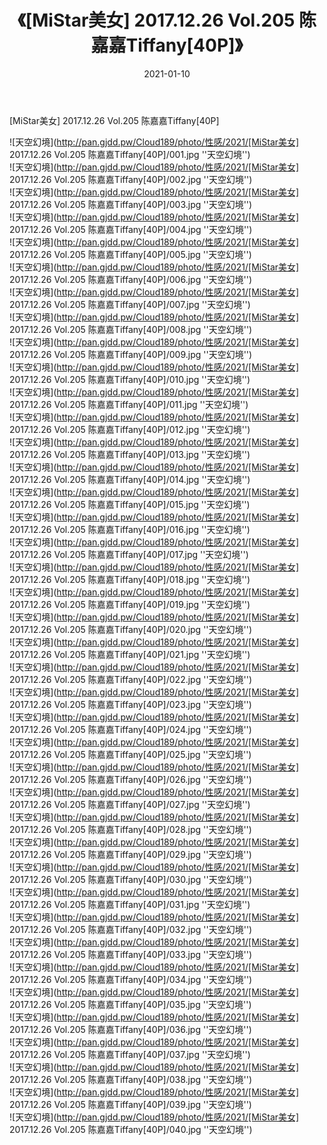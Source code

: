 ﻿---
layout: post
title:  《[MiStar美女] 2017.12.26 Vol.205 陈嘉嘉Tiffany[40P]》
date:   2021-01-10
img: http://pan.gjdd.pw/Cloud189/photo/性感/2021/[MiStar美女] 2017.12.26 Vol.205 陈嘉嘉Tiffany[40P]/000.jpg
categories: [美女, 性感, 泳衣]
---

[MiStar美女] 2017.12.26 Vol.205 陈嘉嘉Tiffany[40P]



![天空幻境](http://pan.gjdd.pw/Cloud189/photo/性感/2021/[MiStar美女] 2017.12.26 Vol.205 陈嘉嘉Tiffany[40P]/001.jpg ''天空幻境'') <br>
![天空幻境](http://pan.gjdd.pw/Cloud189/photo/性感/2021/[MiStar美女] 2017.12.26 Vol.205 陈嘉嘉Tiffany[40P]/002.jpg ''天空幻境'') <br>
![天空幻境](http://pan.gjdd.pw/Cloud189/photo/性感/2021/[MiStar美女] 2017.12.26 Vol.205 陈嘉嘉Tiffany[40P]/003.jpg ''天空幻境'') <br>
![天空幻境](http://pan.gjdd.pw/Cloud189/photo/性感/2021/[MiStar美女] 2017.12.26 Vol.205 陈嘉嘉Tiffany[40P]/004.jpg ''天空幻境'') <br>
![天空幻境](http://pan.gjdd.pw/Cloud189/photo/性感/2021/[MiStar美女] 2017.12.26 Vol.205 陈嘉嘉Tiffany[40P]/005.jpg ''天空幻境'') <br>
![天空幻境](http://pan.gjdd.pw/Cloud189/photo/性感/2021/[MiStar美女] 2017.12.26 Vol.205 陈嘉嘉Tiffany[40P]/006.jpg ''天空幻境'') <br>
![天空幻境](http://pan.gjdd.pw/Cloud189/photo/性感/2021/[MiStar美女] 2017.12.26 Vol.205 陈嘉嘉Tiffany[40P]/007.jpg ''天空幻境'') <br>
![天空幻境](http://pan.gjdd.pw/Cloud189/photo/性感/2021/[MiStar美女] 2017.12.26 Vol.205 陈嘉嘉Tiffany[40P]/008.jpg ''天空幻境'') <br>
![天空幻境](http://pan.gjdd.pw/Cloud189/photo/性感/2021/[MiStar美女] 2017.12.26 Vol.205 陈嘉嘉Tiffany[40P]/009.jpg ''天空幻境'') <br>
![天空幻境](http://pan.gjdd.pw/Cloud189/photo/性感/2021/[MiStar美女] 2017.12.26 Vol.205 陈嘉嘉Tiffany[40P]/010.jpg ''天空幻境'') <br>
![天空幻境](http://pan.gjdd.pw/Cloud189/photo/性感/2021/[MiStar美女] 2017.12.26 Vol.205 陈嘉嘉Tiffany[40P]/011.jpg ''天空幻境'') <br>
![天空幻境](http://pan.gjdd.pw/Cloud189/photo/性感/2021/[MiStar美女] 2017.12.26 Vol.205 陈嘉嘉Tiffany[40P]/012.jpg ''天空幻境'') <br>
![天空幻境](http://pan.gjdd.pw/Cloud189/photo/性感/2021/[MiStar美女] 2017.12.26 Vol.205 陈嘉嘉Tiffany[40P]/013.jpg ''天空幻境'') <br>
![天空幻境](http://pan.gjdd.pw/Cloud189/photo/性感/2021/[MiStar美女] 2017.12.26 Vol.205 陈嘉嘉Tiffany[40P]/014.jpg ''天空幻境'') <br>
![天空幻境](http://pan.gjdd.pw/Cloud189/photo/性感/2021/[MiStar美女] 2017.12.26 Vol.205 陈嘉嘉Tiffany[40P]/015.jpg ''天空幻境'') <br>
![天空幻境](http://pan.gjdd.pw/Cloud189/photo/性感/2021/[MiStar美女] 2017.12.26 Vol.205 陈嘉嘉Tiffany[40P]/016.jpg ''天空幻境'') <br>
![天空幻境](http://pan.gjdd.pw/Cloud189/photo/性感/2021/[MiStar美女] 2017.12.26 Vol.205 陈嘉嘉Tiffany[40P]/017.jpg ''天空幻境'') <br>
![天空幻境](http://pan.gjdd.pw/Cloud189/photo/性感/2021/[MiStar美女] 2017.12.26 Vol.205 陈嘉嘉Tiffany[40P]/018.jpg ''天空幻境'') <br>
![天空幻境](http://pan.gjdd.pw/Cloud189/photo/性感/2021/[MiStar美女] 2017.12.26 Vol.205 陈嘉嘉Tiffany[40P]/019.jpg ''天空幻境'') <br>
![天空幻境](http://pan.gjdd.pw/Cloud189/photo/性感/2021/[MiStar美女] 2017.12.26 Vol.205 陈嘉嘉Tiffany[40P]/020.jpg ''天空幻境'') <br>
![天空幻境](http://pan.gjdd.pw/Cloud189/photo/性感/2021/[MiStar美女] 2017.12.26 Vol.205 陈嘉嘉Tiffany[40P]/021.jpg ''天空幻境'') <br>
![天空幻境](http://pan.gjdd.pw/Cloud189/photo/性感/2021/[MiStar美女] 2017.12.26 Vol.205 陈嘉嘉Tiffany[40P]/022.jpg ''天空幻境'') <br>
![天空幻境](http://pan.gjdd.pw/Cloud189/photo/性感/2021/[MiStar美女] 2017.12.26 Vol.205 陈嘉嘉Tiffany[40P]/023.jpg ''天空幻境'') <br>
![天空幻境](http://pan.gjdd.pw/Cloud189/photo/性感/2021/[MiStar美女] 2017.12.26 Vol.205 陈嘉嘉Tiffany[40P]/024.jpg ''天空幻境'') <br>
![天空幻境](http://pan.gjdd.pw/Cloud189/photo/性感/2021/[MiStar美女] 2017.12.26 Vol.205 陈嘉嘉Tiffany[40P]/025.jpg ''天空幻境'') <br>
![天空幻境](http://pan.gjdd.pw/Cloud189/photo/性感/2021/[MiStar美女] 2017.12.26 Vol.205 陈嘉嘉Tiffany[40P]/026.jpg ''天空幻境'') <br>
![天空幻境](http://pan.gjdd.pw/Cloud189/photo/性感/2021/[MiStar美女] 2017.12.26 Vol.205 陈嘉嘉Tiffany[40P]/027.jpg ''天空幻境'') <br>
![天空幻境](http://pan.gjdd.pw/Cloud189/photo/性感/2021/[MiStar美女] 2017.12.26 Vol.205 陈嘉嘉Tiffany[40P]/028.jpg ''天空幻境'') <br>
![天空幻境](http://pan.gjdd.pw/Cloud189/photo/性感/2021/[MiStar美女] 2017.12.26 Vol.205 陈嘉嘉Tiffany[40P]/029.jpg ''天空幻境'') <br>
![天空幻境](http://pan.gjdd.pw/Cloud189/photo/性感/2021/[MiStar美女] 2017.12.26 Vol.205 陈嘉嘉Tiffany[40P]/030.jpg ''天空幻境'') <br>
![天空幻境](http://pan.gjdd.pw/Cloud189/photo/性感/2021/[MiStar美女] 2017.12.26 Vol.205 陈嘉嘉Tiffany[40P]/031.jpg ''天空幻境'') <br>
![天空幻境](http://pan.gjdd.pw/Cloud189/photo/性感/2021/[MiStar美女] 2017.12.26 Vol.205 陈嘉嘉Tiffany[40P]/032.jpg ''天空幻境'') <br>
![天空幻境](http://pan.gjdd.pw/Cloud189/photo/性感/2021/[MiStar美女] 2017.12.26 Vol.205 陈嘉嘉Tiffany[40P]/033.jpg ''天空幻境'') <br>
![天空幻境](http://pan.gjdd.pw/Cloud189/photo/性感/2021/[MiStar美女] 2017.12.26 Vol.205 陈嘉嘉Tiffany[40P]/034.jpg ''天空幻境'') <br>
![天空幻境](http://pan.gjdd.pw/Cloud189/photo/性感/2021/[MiStar美女] 2017.12.26 Vol.205 陈嘉嘉Tiffany[40P]/035.jpg ''天空幻境'') <br>
![天空幻境](http://pan.gjdd.pw/Cloud189/photo/性感/2021/[MiStar美女] 2017.12.26 Vol.205 陈嘉嘉Tiffany[40P]/036.jpg ''天空幻境'') <br>
![天空幻境](http://pan.gjdd.pw/Cloud189/photo/性感/2021/[MiStar美女] 2017.12.26 Vol.205 陈嘉嘉Tiffany[40P]/037.jpg ''天空幻境'') <br>
![天空幻境](http://pan.gjdd.pw/Cloud189/photo/性感/2021/[MiStar美女] 2017.12.26 Vol.205 陈嘉嘉Tiffany[40P]/038.jpg ''天空幻境'') <br>
![天空幻境](http://pan.gjdd.pw/Cloud189/photo/性感/2021/[MiStar美女] 2017.12.26 Vol.205 陈嘉嘉Tiffany[40P]/039.jpg ''天空幻境'') <br>
![天空幻境](http://pan.gjdd.pw/Cloud189/photo/性感/2021/[MiStar美女] 2017.12.26 Vol.205 陈嘉嘉Tiffany[40P]/040.jpg ''天空幻境'') <br>